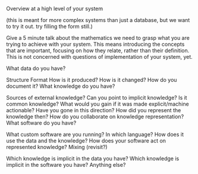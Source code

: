 
Overview at a high level of your system

(this is meant for more complex systems than just a database, but we want to try it out. try filling the form still.)

Give a 5 minute talk about the mathematics we need to grasp what you are trying to achieve with your system. This means introducing the concepts that are important, focusing on how they relate, rather than their definition. This is not concerned with questions of implementation of your system, yet.

What data do you have?

Structure
Format
How is it produced?
How is it changed?
How do you document it?
What knowledge do you have?

Sources of external knowledge?
Can you point to implicit knowledge? Is it common knowledge?
What would you gain if it was made explicit/machine actionable?
Have you gone in this direction? How did you represent the knowledge then?
How do you collaborate on knowledge representation?
What software do you have?

What custom software are you running?
In which language?
How does it use the data and the knowledge?
How does your software act on represented knowledge?
Mixing (revisit?)

Which knowledge is implicit in the data you have?
Which knowledge is implicit in the software you have?
Anything else?
